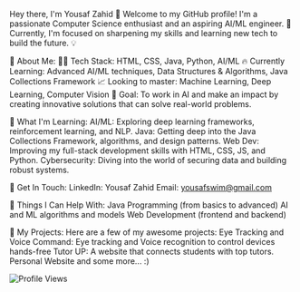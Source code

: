 Hey there, I'm Yousaf Zahid 👋
Welcome to my GitHub profile! I'm a passionate Computer Science enthusiast and an aspiring AI/ML engineer. 🚀 Currently, I'm focused on sharpening my skills and learning new tech to build the future. 💡

🚀 About Me:
👨‍💻 Tech Stack: HTML, CSS, Java, Python, AI/ML
🔥 Currently Learning: Advanced AI/ML techniques, Data Structures & Algorithms, Java Collections Framework
📈 Looking to master: Machine Learning, Deep Learning, Computer Vision
🎯 Goal: To work in AI and make an impact by creating innovative solutions that can solve real-world problems.

🌱 What I'm Learning:
AI/ML: Exploring deep learning frameworks, reinforcement learning, and NLP.
Java: Getting deep into the Java Collections Framework, algorithms, and design patterns.
Web Dev: Improving my full-stack development skills with HTML, CSS, JS, and Python.
Cybersecurity: Diving into the world of securing data and building robust systems.

💬 Get In Touch:
LinkedIn: Yousaf Zahid
Email: yousafswim@gmail.com

🔧 Things I Can Help With:
Java Programming (from basics to advanced)
AI and ML algorithms and models
Web Development (frontend and backend)

📌 My Projects:
Here are a few of my awesome projects:
Eye Tracking and Voice Command: Eye tracking and Voice recognition to control devices hands-free
Tutor UP: A website that connects students with top tutors.
Personal Website
and some more... :)

![Profile Views](https://komarev.com/ghpvc/?username=YousafZahid1&color=blue) 
